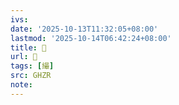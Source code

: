 ```yaml
---
ivs:
date: '2025-10-13T11:32:05+08:00'
lastmod: '2025-10-14T06:42:24+08:00'
title: 󰫬
url: 󰫬
tags: [繓]
src: GHZR
note:
---
```

